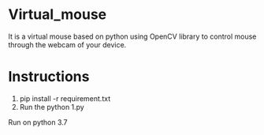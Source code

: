 # Virtual_mouse
It is a virtual mouse based on python using OpenCV library to control mouse through the webcam of your device.


# Instructions
1. pip install -r requirement.txt
2. Run the python 1.py

Run on python 3.7
